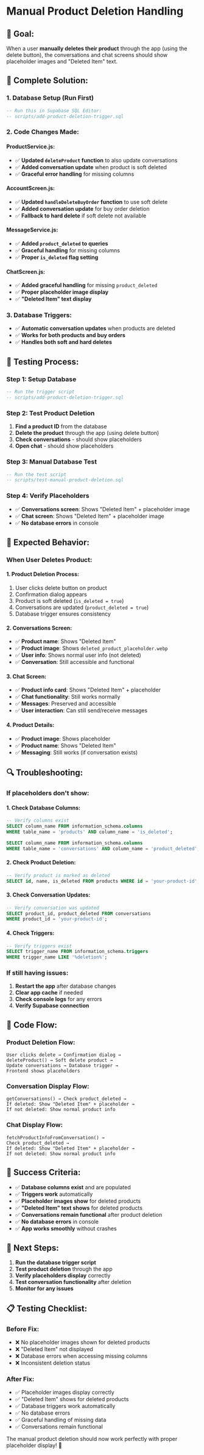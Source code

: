 # Manual Product Deletion Handling

## 🎯 Goal:
When a user **manually deletes their product** through the app (using the delete button), the conversations and chat screens should show placeholder images and "Deleted Item" text.

## 🔧 Complete Solution:

### **1. Database Setup (Run First)**
```sql
-- Run this in Supabase SQL Editor:
-- scripts/add-product-deletion-trigger.sql
```

### **2. Code Changes Made:**

#### **ProductService.js:**
- ✅ **Updated `deleteProduct` function** to also update conversations
- ✅ **Added conversation update** when product is soft deleted
- ✅ **Graceful error handling** for missing columns

#### **AccountScreen.js:**
- ✅ **Updated `handleDeleteBuyOrder` function** to use soft delete
- ✅ **Added conversation update** for buy order deletion
- ✅ **Fallback to hard delete** if soft delete not available

#### **MessageService.js:**
- ✅ **Added `product_deleted` to queries**
- ✅ **Graceful handling** for missing columns
- ✅ **Proper `is_deleted` flag setting**

#### **ChatScreen.js:**
- ✅ **Added graceful handling** for missing `product_deleted`
- ✅ **Proper placeholder image display**
- ✅ **"Deleted Item" text display**

### **3. Database Triggers:**
- ✅ **Automatic conversation updates** when products are deleted
- ✅ **Works for both products and buy orders**
- ✅ **Handles both soft and hard deletes**

## 🧪 Testing Process:

### **Step 1: Setup Database**
```sql
-- Run the trigger script
-- scripts/add-product-deletion-trigger.sql
```

### **Step 2: Test Product Deletion**
1. **Find a product ID** from the database
2. **Delete the product** through the app (using delete button)
3. **Check conversations** - should show placeholders
4. **Open chat** - should show placeholders

### **Step 3: Manual Database Test**
```sql
-- Run the test script
-- scripts/test-manual-product-deletion.sql
```

### **Step 4: Verify Placeholders**
- ✅ **Conversations screen**: Shows "Deleted Item" + placeholder image
- ✅ **Chat screen**: Shows "Deleted Item" + placeholder image
- ✅ **No database errors** in console

## 📱 Expected Behavior:

### **When User Deletes Product:**

#### **1. Product Deletion Process:**
1. User clicks delete button on product
2. Confirmation dialog appears
3. Product is soft deleted (`is_deleted = true`)
4. Conversations are updated (`product_deleted = true`)
5. Database trigger ensures consistency

#### **2. Conversations Screen:**
- ✅ **Product name**: Shows "Deleted Item"
- ✅ **Product image**: Shows `deleted_product_placeholder.webp`
- ✅ **User info**: Shows normal user info (not deleted)
- ✅ **Conversation**: Still accessible and functional

#### **3. Chat Screen:**
- ✅ **Product info card**: Shows "Deleted Item" + placeholder
- ✅ **Chat functionality**: Still works normally
- ✅ **Messages**: Preserved and accessible
- ✅ **User interaction**: Can still send/receive messages

#### **4. Product Details:**
- ✅ **Product image**: Shows placeholder
- ✅ **Product name**: Shows "Deleted Item"
- ✅ **Messaging**: Still works (if conversation exists)

## 🔍 Troubleshooting:

### **If placeholders don't show:**

#### **1. Check Database Columns:**
```sql
-- Verify columns exist
SELECT column_name FROM information_schema.columns 
WHERE table_name = 'products' AND column_name = 'is_deleted';

SELECT column_name FROM information_schema.columns 
WHERE table_name = 'conversations' AND column_name = 'product_deleted';
```

#### **2. Check Product Deletion:**
```sql
-- Verify product is marked as deleted
SELECT id, name, is_deleted FROM products WHERE id = 'your-product-id';
```

#### **3. Check Conversation Updates:**
```sql
-- Verify conversation was updated
SELECT product_id, product_deleted FROM conversations 
WHERE product_id = 'your-product-id';
```

#### **4. Check Triggers:**
```sql
-- Verify triggers exist
SELECT trigger_name FROM information_schema.triggers 
WHERE trigger_name LIKE '%deletion%';
```

### **If still having issues:**

1. **Restart the app** after database changes
2. **Clear app cache** if needed
3. **Check console logs** for any errors
4. **Verify Supabase connection**

## 📝 Code Flow:

### **Product Deletion Flow:**
```
User clicks delete → Confirmation dialog → 
deleteProduct() → Soft delete product → 
Update conversations → Database trigger → 
Frontend shows placeholders
```

### **Conversation Display Flow:**
```
getConversations() → Check product_deleted → 
If deleted: Show "Deleted Item" + placeholder → 
If not deleted: Show normal product info
```

### **Chat Display Flow:**
```
fetchProductInfoFromConversation() → 
Check product_deleted → 
If deleted: Show "Deleted Item" + placeholder → 
If not deleted: Show normal product info
```

## 🎯 Success Criteria:

- ✅ **Database columns exist** and are populated
- ✅ **Triggers work** automatically
- ✅ **Placeholder images show** for deleted products
- ✅ **"Deleted Item" text shows** for deleted products
- ✅ **Conversations remain functional** after product deletion
- ✅ **No database errors** in console
- ✅ **App works smoothly** without crashes

## 🚀 Next Steps:

1. **Run the database trigger script**
2. **Test product deletion** through the app
3. **Verify placeholders display** correctly
4. **Test conversation functionality** after deletion
5. **Monitor for any issues**

## 📋 Testing Checklist:

### **Before Fix:**
- ❌ No placeholder images shown for deleted products
- ❌ "Deleted Item" not displayed
- ❌ Database errors when accessing missing columns
- ❌ Inconsistent deletion status

### **After Fix:**
- ✅ Placeholder images display correctly
- ✅ "Deleted Item" shows for deleted products
- ✅ Database triggers work automatically
- ✅ No database errors
- ✅ Graceful handling of missing data
- ✅ Conversations remain functional

The manual product deletion should now work perfectly with proper placeholder display! 🎉
